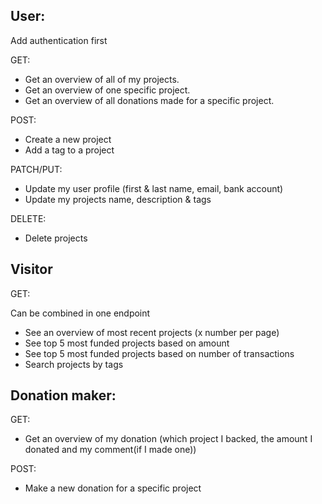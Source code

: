 ## User:

Add authentication first

GET:

- Get an overview of all of my projects.
- Get an overview of one specific project.
- Get an overview of all donations made for a specific project.

POST:

- Create a new project
- Add a tag to a project

PATCH/PUT:

- Update my user profile (first & last name, email, bank account)
- Update my projects name, description & tags

DELETE:

- Delete projects

## Visitor

GET:

Can be combined in one endpoint

- See an overview of most recent projects (x number per page)
- See top 5 most funded projects based on amount
- See top 5 most funded projects based on number of transactions
- Search projects by tags

## Donation maker:

GET:

- Get an overview of my donation (which project I backed, the amount I donated and my comment(if I made one))

POST:

- Make a new donation for a specific project
